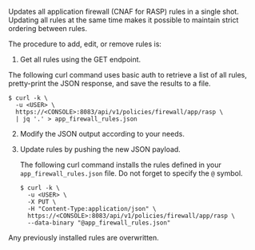 Updates all application firewall (CNAF for RASP) rules in a single shot.
Updating all rules at the same time makes it possible to maintain strict ordering between rules.

The procedure to add, edit, or remove rules is:

1. Get all rules using the GET endpoint.

  The following curl command uses basic auth to retrieve a list of all rules, pretty-print the JSON response, and save the results to a file.

   ```
   $ curl -k \
     -u <USER> \
     https://<CONSOLE>:8083/api/v1/policies/firewall/app/rasp \
     | jq '.' > app_firewall_rules.json
   ```

2. Modify the JSON output according to your needs.

3. Update rules by pushing the new JSON payload.

   The following curl command installs the rules defined in your `app_firewall_rules.json` file.
   Do not forget to specify the `@` symbol.

   ```
   $ curl -k \
     -u <USER> \
     -X PUT \
     -H "Content-Type:application/json" \
     https://<CONSOLE>:8083/api/v1/policies/firewall/app/rasp \
     --data-binary "@app_firewall_rules.json"
   ```

Any previously installed rules are overwritten.
